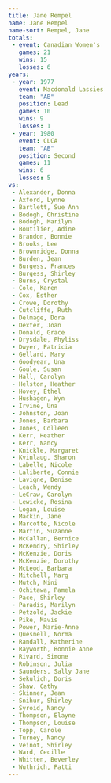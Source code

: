 ```yaml
---
title: Jane Rempel
name: Jane Rempel
name-sort: Rempel, Jane
totals:
 - event: Canadian Women's
   games: 21
   wins: 15
   losses: 6
years:
 - year: 1977
   event: Macdonald Lassies
   team: "AB"
   position: Lead
   games: 10
   wins: 9
   losses: 1
 - year: 1980
   event: CLCA
   team: "AB"
   position: Second
   games: 11
   wins: 6
   losses: 5
vs:
 - Alexander, Donna
 - Axford, Lynne
 - Bartlett, Sue Ann
 - Bodogh, Christine
 - Bodogh, Marilyn
 - Boutilier, Adine
 - Brandon, Bonnie
 - Brooks, Lee
 - Brownridge, Donna
 - Burden, Jean
 - Burgess, Frances
 - Burgess, Shirley
 - Burns, Crystal
 - Cole, Karen
 - Cox, Esther
 - Crowe, Dorothy
 - Cutcliffe, Ruth
 - Delmage, Dora
 - Dexter, Joan
 - Donald, Grace
 - Drysdale, Phyliss
 - Dwyer, Patricia
 - Gellard, Mary
 - Goodyear, Una
 - Goule, Susan
 - Hall, Carolyn
 - Helston, Heather
 - Hovey, Ethel
 - Hushagen, Wyn
 - Irvine, Una
 - Johnston, Joan
 - Jones, Barbara
 - Jones, Colleen
 - Kerr, Heather
 - Kerr, Nancy
 - Knickle, Margaret
 - Kvinlaug, Sharon
 - Labelle, Nicole
 - Laliberte, Connie
 - Lavigne, Denise
 - Leach, Wendy
 - LeCraw, Carolyn
 - Lewicke, Rosina
 - Logan, Louise
 - Mackin, Jane
 - Marcotte, Nicole
 - Martin, Suzanne
 - McCallan, Bernice
 - McKendry, Shirley
 - McKenzie, Doris
 - McKenzie, Dorothy
 - McLeod, Barbara
 - Mitchell, Marg
 - Mutch, Nini
 - Ochitawa, Pamela
 - Pace, Shirley
 - Paradis, Marilyn
 - Petzold, Jackie
 - Pike, Mavis
 - Power, Marie-Anne
 - Quesnell, Norma
 - Randall, Katherine
 - Rayworth, Bonnie Anne
 - Rivard, Simone
 - Robinson, Julia
 - Saunders, Sally Jane
 - Sekulich, Doris
 - Shaw, Cathy
 - Skinner, Jean
 - Snihur, Shirley
 - Syroid, Nancy
 - Thompson, Elayne
 - Thompson, Louise
 - Topp, Carole
 - Turney, Nancy
 - Veinot, Shirley
 - Ward, Cecille
 - Whitten, Beverley
 - Wuthrich, Patti
---
```

